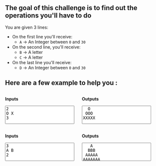 ## The goal of this challenge is to find out the operations you'll have to do

You are given 3 lines:

- On the first line you'll receive:
  - `A` -> An Integer between `0` and `30`
- On the second line, you'll receive:
  - `B` -> A letter
  - `C` -> A letter
- On the last line you'll receive:
  - `D` -> An Integer between `0` and `30`
 
## Here are a few example to help you :

<div
    style="
        display: flex;
        flex-direction: row;
        width: 100%;"
>
<div
    style="
        display: flex;
        flex-direction: column;
        width: 50%;"
>
<p
    style="
        width: 100%;
        font-weight: bold;"
> Inputs</p>
<textarea
    style="
        min-height: 60px;
        width: 90%;
        height: 100%;
        color: black;
        padding-left:1%;
        resize: none;"
    readonly="readonly"
>
2
O X
3
</textarea>
</div>
</br>
<div
    style="
        display: flex;
        flex-direction: column;
        width: 50%;"
>
<p
    style="
        width: 100%;
        font-weight: bold;"
> Outputs</p>
<textarea
    style="
        min-height: 60px;
        width: 90%;
        height: 100%;
        color: black;
        padding-left:1%;
        resize: none;"
    readonly="readonly"
>
  O
 OOO
XXXXX
</textarea>
</div>
</div>
</br>
<div
    style="
        display: flex;
        flex-direction: row;
        width: 100%;"
>
<div
    style="
        display: flex;
        flex-direction: column;
        width: 50%;"
>
<p
    style="
        width: 100%;
        font-weight: bold;"
> Inputs</p>
<textarea
    style="
        min-height: 60px;
        width: 90%;
        height: 100%;
        color: black;
        padding-left:1%;
        resize: none;"
    readonly="readonly"
>
3
A B
2
</textarea>
</div>
</br>
<div
    style="
        display: flex;
        flex-direction: column;
        width: 50%;"
>
<p
    style="
        width: 100%;
        font-weight: bold;"
> Outputs</p>
<textarea
    style="
        min-height: 60px;
        width: 90%;
        height: 100%;
        padding-left:1%;
        color: black;
        resize: none;"
    readonly="readonly"
>
   A
  BBB
 AAAAA
AAAAAAA
</textarea>
</div>
</div>